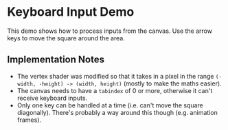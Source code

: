 # Keyboard Input Demo

This demo shows how to process inputs from the canvas. Use the arrow keys to move the square around the area.

## Implementation Notes

- The vertex shader was modified so that it takes in a pixel in the range `(-width, -height) -> (width, height)` (mostly to make the maths easier).
- The canvas needs to have a `tabindex` of 0 or more, otherwise it can't receive keyboard inputs.
- Only one key can be handled at a time (i.e. can't move the square diagonally). There's probably a way around this though (e.g. animation frames).
